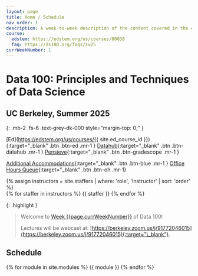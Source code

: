 ```yaml
---
layout: page
title: Home / Schedule
nav_order: 1
description: A week-to-week description of the content covered in the course.
course:
  edstem: https://edstem.org/us/courses/80038
  faq: https://ds100.org/faqs/su25
currWeekNumber: 1
---
```


# Data 100: Principles and Techniques of Data Science

## UC Berkeley, Summer 2025 
{: .mb-2 .fs-6 .text-grey-dk-000 style="margin-top: 0;"  }



[Ed](https://edstem.org/us/courses/{{ site.ed_course_id }}){:target="_blank" .btn .btn-ed .mr-1 }
[Datahub](http://data100.datahub.berkeley.edu/){:target="\_blank" .btn .btn-datahub .mr-1 }
[Pensieve](https://www.pensieve.co/student/classes/data100_su25/my-assignments){:target="\_blank" .btn .btn-gradescope .mr-1 }
<!-- [Lectures Playlist](){:target="\_blank" .btn .btn-youtube .mr-1} -->
[Additional Accommodations](https://docs.google.com/forms/d/e/1FAIpQLSeTMG5z-WeVyRH52sQzB0bVzUk2zCzkXAaq9xJNoYHRLUw56g/viewform){:target="\_blank" .btn .btn-blue .mr-1 }
[Office Hours Queue](https://oh.ds100.org/){:target="\_blank" .btn .btn-oh .mr-1}

<div>
{% assign instructors = site.staffers | where: 'role', 'Instructor' | sort: 'order' %}
  <div class="role">
    {% for staffer in instructors %}
    <!-- {% assign staffer.photo = staffer.photo | replace: '../', '' %} -->
    {{ staffer }}
    {% endfor %}
  </div>
</div>

{: .highlight }

> Welcome to [Week {{page.currWeekNumber}}](#week-{{page.currWeekNumber}}) of Data 100!
> 
> Lectures will be webcast at: [https://berkeley.zoom.us/j/91772046015](https://berkeley.zoom.us/j/91772046015){:target="\_blank"}.



<a name="schedule"></a>

## Schedule

{% for module in site.modules %}
{{ module }}
{% endfor %}